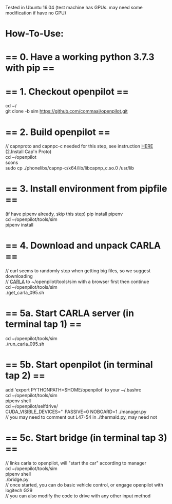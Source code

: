 Tested in Ubuntu 16.04
(test machine has GPUs. may need some modification if have no GPU)

# How-To-Use:

# == 0. Have a working python 3.7.3 with pip ==
  
# == 1. Checkout openpilot ==
cd ~/  
git clone -b sim https://github.com/commaai/openpilot.git

# == 2. Build openpilot ==
// capnproto and capnpc-c needed for this step, see instruction [HERE](https://github.com/commaai/openpilot/tree/master/tools) (2.Install Cap'n Proto)  
cd ~/openpilot  
scons  
sudo cp ./phonelibs/capnp-c/x64/lib/libcapnp_c.so.0 /usr/lib  

# == 3. Install environment from pipfile ==
(if have pipenv already, skip this step) pip install pipenv  
cd ~/openpilot/tools/sim  
pipenv install  
  
# == 4. Download and unpack CARLA ==
// curl seems to randomly stop when getting big files, so we suggest downloading  
// [CARLA](http://carla-assets-internal.s3.amazonaws.com/Releases/Linux/CARLA_0.9.5.tar.gz) to ~/openpilot/tools/sim with a browser first then continue  
cd ~/openpilot/tools/sim  
./get_carla_095.sh  
  
# == 5a. Start CARLA server (in terminal tap 1) ==
cd ~/openpilot/tools/sim  
./run_carla_095.sh  
  
# == 5b. Start openpilot (in terminal tap 2) ==
add 'export PYTHONPATH=$HOME/openpilot' to your ~/.bashrc  
cd ~/openpilot/tools/sim  
pipenv shell  
cd ~/openpilot/selfdrive/  
CUDA_VISIBLE_DEVICES='' PASSIVE=0 NOBOARD=1 ./manager.py  
// you may need to comment out L47-54 in ./thermald.py, may need not  
  
# == 5c. Start bridge (in terminal tap 3) ==
// links carla to openpilot, will "start the car" according to manager  
cd ~/openpilot/tools/sim  
pipenv shell  
./bridge.py  
// once started, you can do basic vehicle control, or engage openpilot with logitech G29  
// you can also modify the code to drive with any other input method  
